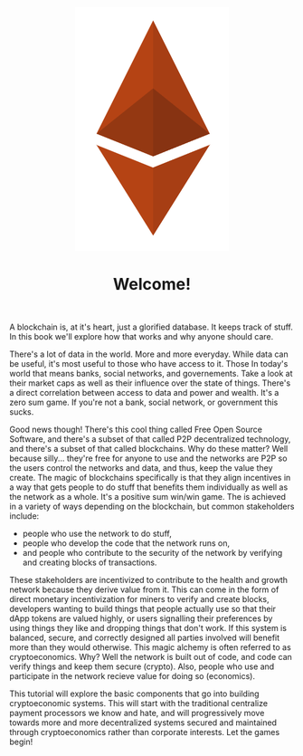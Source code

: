 <div align="center">
    <div align="center">
        <img src="intro.png" alt="Rusty Ethereum">  
    </div>
    <h1 align="center">
        Welcome!
    </h1>
</div>
<br>
<p>
A blockchain is, at it's heart, just a glorified database. It keeps track of stuff. In this book we'll explore how that works and why anyone should care.

There's a lot of data in the world. More and more everyday. While data can be useful, it's most useful to those who have access to it. Those In today's world that means banks, social networks, and governements. Take a look at their market caps as well as their influence over the state of things. There's a direct correlation between access to data and power and wealth. It's a zero sum game. If you're not a bank, social network, or government this sucks.

Good news though! There's this cool thing called Free Open Source Software, and there's a subset of that called P2P decentralized technology, and there's a subset of that called blockchains. Why do these matter? Well because silly... they're free for anyone to use and the networks are P2P so the users control the networks and data, and thus, keep the value they create. The magic of blockchains specifically is that they align incentives in a way that gets people to do stuff that benefits them individually as well as the network as a whole. It's a positive sum win/win game. The is achieved in a variety of ways depending on the blockchain, but common stakeholders include:
- people who use the network to do stuff,
- people who develop the code that the network runs on,
- and people who contribute to the security of the network by verifying and creating blocks of transactions. 

These stakeholders are incentivized to contribute to the health and growth network because they derive value from it. This can come in the form of direct monetary incentivization for miners to verify and create blocks, developers wanting to build things that people actually use so that their dApp tokens are valued highly, or users signalling their preferences by using things they like and dropping things that don't work. If this system is balanced, secure, and correctly designed all parties involved will benefit more than they would otherwise. This magic alchemy is often referred to as cryptoeconomics. Why? Well the network is built out of code, and code can verify things and keep them secure (crypto). Also, people who use and participate in the network recieve value for doing so (economics). 

This tutorial will explore the basic components that go into building cryptoeconomic systems. This will start with the traditional centralize payment processors we know and hate, and will progressively move towards more and more decentralized systems secured and maintained through cryptoeconomics rather than corporate interests. Let the games begin!
</p>
<br>
